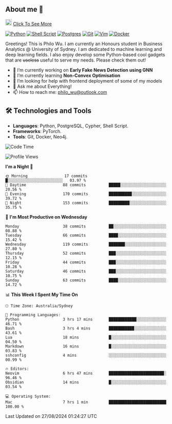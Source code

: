 ## About me 🤗

<a href="#"><img src="https://media.giphy.com/media/hvRJCLFzcasrR4ia7z/giphy.gif" width="20px" height="20px"></a> [Click To See More](https://codeboyphilo.github.io)

[![Python](https://img.shields.io/badge/python-3670A0?style=for-the-badge&logo=python&logoColor=ffdd54)](#)
[![Shell Script](https://img.shields.io/badge/shell_script-%23121011.svg?style=for-the-badge&logo=gnu-bash&logoColor=white)](#)
[![Postgres](https://img.shields.io/badge/postgres-%23316192.svg?style=for-the-badge&logo=postgresql&logoColor=white)](#)
[![Git](https://img.shields.io/badge/git-%23F05033.svg?style=for-the-badge&logo=git&logoColor=white)](#)
[![Vim](https://img.shields.io/badge/VIM-%2311AB00.svg?style=for-the-badge&logo=vim&logoColor=white)](#)
[![Docker](https://img.shields.io/badge/docker-%230db7ed.svg?style=for-the-badge&logo=docker&logoColor=white)](#)

Greetings! This is Philo Wu. I am currently an Honours student in Business Analytics \@ University of Sydney. I am dedicated to machine learning and deep learning fields. I also enjoy develop some Python-based cool gadgets that are ~~useless~~ useful to serve my needs. Please check them out!

- 🔭 I’m currently working on **Early Fake News Detection using GNN**
- 🌱 I’m currently learning **Non-Convex Optimisation**
- 🤔 I’m looking for help with frontend deployment of some of my models
- 💬 Ask me about Everything!
- 📫 How to reach me: philo_wu@outlook.com

## 🛠 Technologies and Tools
- **Languages**: Python, PostgreSQL, Cypher, Shell Script.
- **Frameworks**: PyTorch.
- **Tools**: Git, Docker, Neo4j.

<!--START_SECTION:waka-->
![Code Time](http://img.shields.io/badge/Code%20Time-404%20hrs%2020%20mins-blue)

![Profile Views](http://img.shields.io/badge/Profile%20Views-0-blue)

**I'm a Night 🦉** 

```text
🌞 Morning                17 commits          █░░░░░░░░░░░░░░░░░░░░░░░░   03.97 % 
🌆 Daytime                88 commits          █████░░░░░░░░░░░░░░░░░░░░   20.56 % 
🌃 Evening                170 commits         ██████████░░░░░░░░░░░░░░░   39.72 % 
🌙 Night                  153 commits         █████████░░░░░░░░░░░░░░░░   35.75 % 
```
📅 **I'm Most Productive on Wednesday** 

```text
Monday                   38 commits          ██░░░░░░░░░░░░░░░░░░░░░░░   08.88 % 
Tuesday                  66 commits          ████░░░░░░░░░░░░░░░░░░░░░   15.42 % 
Wednesday                119 commits         ███████░░░░░░░░░░░░░░░░░░   27.80 % 
Thursday                 52 commits          ███░░░░░░░░░░░░░░░░░░░░░░   12.15 % 
Friday                   44 commits          ███░░░░░░░░░░░░░░░░░░░░░░   10.28 % 
Saturday                 46 commits          ███░░░░░░░░░░░░░░░░░░░░░░   10.75 % 
Sunday                   63 commits          ████░░░░░░░░░░░░░░░░░░░░░   14.72 % 
```


📊 **This Week I Spent My Time On** 

```text
🕑︎ Time Zone: Australia/Sydney

💬 Programming Languages: 
Python                   3 hrs 17 mins       ████████████░░░░░░░░░░░░░   46.71 % 
Bash                     3 hrs 4 mins        ███████████░░░░░░░░░░░░░░   43.61 % 
Lua                      18 mins             █░░░░░░░░░░░░░░░░░░░░░░░░   04.50 % 
Markdown                 16 mins             █░░░░░░░░░░░░░░░░░░░░░░░░   03.83 % 
sshconfig                4 mins              ░░░░░░░░░░░░░░░░░░░░░░░░░   00.99 % 

🔥 Editors: 
Neovim                   6 hrs 47 mins       ████████████████████████░   96.46 % 
Obsidian                 14 mins             █░░░░░░░░░░░░░░░░░░░░░░░░   03.54 % 

💻 Operating System: 
Mac                      7 hrs 1 min         █████████████████████████   100.00 % 
```


 Last Updated on 27/08/2024 01:24:27 UTC
<!--END_SECTION:waka-->
